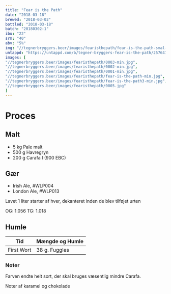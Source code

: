 ```yaml
---
title: "Fear is the Path"
date: "2018-03-18"
brewed: "2018-03-02"
bottled: "2018-03-18"
batch: "20180302-1"
ibu: "22"
srm: "40"
abv: "5%"
img: "//tegnerbryggers.beer/images/fearisthepath/fear-is-the-path-smal-min.jpg"
untappd: "https://untappd.com/b/tegner-bryggers-fear-is-the-path/2576478"
images: [
"//tegnerbryggers.beer/images/fearisthepath/0003-min.jpg",
"//tegnerbryggers.beer/images/fearisthepath/0002-min.jpg",
"//tegnerbryggers.beer/images/fearisthepath/0001-min.jpg",
"//tegnerbryggers.beer/images/fearisthepath/fear-is-the-path-min.jpg",
"//tegnerbryggers.beer/images/fearisthepath/fear-is-the-path3-min.jpg",
"//tegnerbryggers.beer/images/fearisthepath/0005.jpg"
]
---
```


# Proces

## Malt

* 5 kg Pale malt
* 500 g Havregryn
* 200 g Carafa I (900 EBC)

## Gær

* Irish Ale, #WLP004
* London Ale, #WLP013

Lavet 1 liter starter af hver, dekanteret inden de blev tilføjet urten

OG: 1.056
TG: 1.018

## Humle

| Tid        | Mængde og Humle |
| ---------- | --------------- |
| First Wort | 38 g. Fuggles   |

### Noter

Farven endte helt sort, der skal bruges væsentlig mindre Carafa.

Noter af karamel og chokolade
